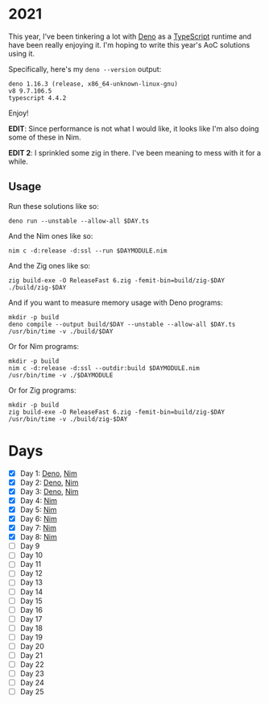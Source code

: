 # 2021

This year, I've been tinkering a lot with [Deno][deno] as a [TypeScript][ts]
runtime and have been really enjoying it. I'm hoping to write this year's AoC
solutions using it.

Specifically, here's my `deno --version` output:

    deno 1.16.3 (release, x86_64-unknown-linux-gnu)
    v8 9.7.106.5
    typescript 4.4.2

Enjoy!

**EDIT**: Since performance is not what I would like, it looks like I'm also doing some of these in Nim.

**EDIT 2**: I sprinkled some zig in there. I've been meaning to mess with it for a while.

## Usage

Run these solutions like so:

    deno run --unstable --allow-all $DAY.ts

And the Nim ones like so:

    nim c -d:release -d:ssl --run $DAYMODULE.nim

And the Zig ones like so:

    zig build-exe -O ReleaseFast 6.zig -femit-bin=build/zig-$DAY
    ./build/zig-$DAY

And if you want to measure memory usage with Deno programs:

    mkdir -p build
    deno compile --output build/$DAY --unstable --allow-all $DAY.ts
    /usr/bin/time -v ./build/$DAY

Or for Nim programs:

    mkdir -p build
    nim c -d:release -d:ssl --outdir:build $DAYMODULE.nim
    /usr/bin/time -v ./$DAYMODULE

Or for Zig programs:

    mkdir -p build
    zig build-exe -O ReleaseFast 6.zig -femit-bin=build/zig-$DAY
    /usr/bin/time -v ./build/zig-$DAY

# Days

- [x] Day 1: [Deno](./1.ts), [Nim](./one.nim)
- [x] Day 2: [Deno](./2.ts), [Nim](./two.nim)
- [x] Day 3: [Deno](./3.ts), [Nim](./three.nim)
- [x] Day 4: [Nim](./four.nim)
- [x] Day 5: [Nim](./five.nim)
- [x] Day 6: [Nim](./six.nim)
- [x] Day 7: [Nim](./seven.nim)
- [x] Day 8: [Nim](./eight.nim)
- [ ] Day 9
- [ ] Day 10
- [ ] Day 11
- [ ] Day 12
- [ ] Day 13
- [ ] Day 14
- [ ] Day 15
- [ ] Day 16
- [ ] Day 17
- [ ] Day 18
- [ ] Day 19
- [ ] Day 20
- [ ] Day 21
- [ ] Day 22
- [ ] Day 23
- [ ] Day 24
- [ ] Day 25

[deno]: https://deno.land/
[ts]: https://deno.land/manual/typescript
